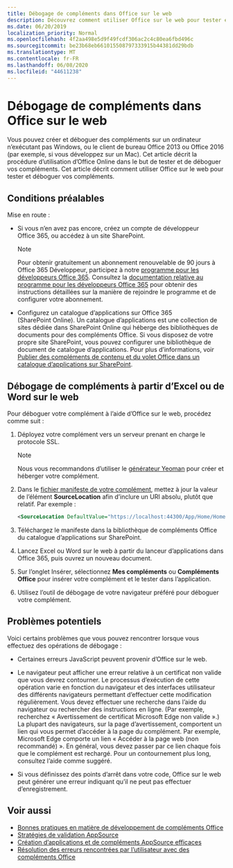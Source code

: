 ```yaml
---
title: Débogage de compléments dans Office sur le web
description: Découvrez comment utiliser Office sur le web pour tester et déboguer vos compléments.
ms.date: 06/20/2019
localization_priority: Normal
ms.openlocfilehash: 4f2aa498e5d9f49fcdf306ac2c4c80ea6fbd496c
ms.sourcegitcommit: be23b68eb661015508797333915b44381dd29bdb
ms.translationtype: MT
ms.contentlocale: fr-FR
ms.lasthandoff: 06/08/2020
ms.locfileid: "44611238"
---
```

# <a name="debug-add-ins-in-office-on-the-web"></a>Débogage de compléments dans Office sur le web


Vous pouvez créer et déboguer des compléments sur un ordinateur n’exécutant pas Windows, ou le client de bureau Office 2013 ou Office 2016 (par exemple, si vous développez sur un Mac). Cet article décrit la procédure d’utilisation d’Office Online dans le but de tester et de déboguer vos compléments. Cet article décrit comment utiliser Office sur le web pour tester et déboguer vos compléments. 

## <a name="prerequisites"></a>Conditions préalables

Mise en route :

- Si vous n’en avez pas encore, créez un compte de développeur Office 365, ou accédez à un site SharePoint.

  > [!NOTE]
  > Pour obtenir gratuitement un abonnement renouvelable de 90 jours à Office 365 Développeur, participez à notre [programme pour les développeurs Office 365](https://developer.microsoft.com/office/dev-program). Consultez la [documentation relative au programme pour les développeurs Office 365](/office/developer-program/office-365-developer-program) pour obtenir des instructions détaillées sur la manière de rejoindre le programme et de configurer votre abonnement.

- Configurez un catalogue d’applications sur Office 365 (SharePoint Online). Un catalogue d’applications est une collection de sites dédiée dans SharePoint Online qui héberge des bibliothèques de documents pour des compléments Office. Si vous disposez de votre propre site SharePoint, vous pouvez configurer une bibliothèque de document de catalogue d’applications. Pour plus d’informations, voir [Publier des compléments de contenu et du volet Office dans un catalogue d’applications sur SharePoint](../publish/publish-task-pane-and-content-add-ins-to-an-add-in-catalog.md).


## <a name="debug-your-add-in-from-excel-or-word-on-the-web"></a>Débogage de compléments à partir d’Excel ou de Word sur le web

Pour déboguer votre complément à l’aide d’Office sur le web, procédez comme suit :

1. Déployez votre complément vers un serveur prenant en charge le protocole SSL.

    > [!NOTE]
    > Nous vous recommandons d’utiliser le [générateur Yeoman](https://github.com/OfficeDev/generator-office) pour créer et héberger votre complément.

2. Dans le [fichier manifeste de votre complément](../develop/add-in-manifests.md), mettez à jour la valeur de l’élément **SourceLocation** afin d’inclure un URI absolu, plutôt que relatif. Par exemple :

    ```xml
    <SourceLocation DefaultValue="https://localhost:44300/App/Home/Home.html" />
    ```

3. Téléchargez le manifeste dans la bibliothèque de compléments Office du catalogue d’applications sur SharePoint.

4. Lancez Excel ou Word sur le web à partir du lanceur d’applications dans Office 365, puis ouvrez un nouveau document.

5. Sur l’onglet Insérer, sélectionnez **Mes compléments** ou **Compléments Office** pour insérer votre complément et le tester dans l’application.

6. Utilisez l’outil de débogage de votre navigateur préféré pour déboguer votre complément.

## <a name="potential-issues"></a>Problèmes potentiels

Voici certains problèmes que vous pouvez rencontrer lorsque vous effectuez des opérations de débogage :

- Certaines erreurs JavaScript peuvent provenir d’Office sur le web.

- Le navigateur peut afficher une erreur relative à un certificat non valide que vous devrez contourner. Le processus d’exécution de cette opération varie en fonction du navigateur et des interfaces utilisateur des différents navigateurs permettant d’effectuer cette modification régulièrement. Vous devez effectuer une recherche dans l’aide du navigateur ou rechercher des instructions en ligne. (Par exemple, recherchez « Avertissement de certificat Microsoft Edge non valide ».) La plupart des navigateurs, sur la page d’avertissement, comportent un lien qui vous permet d’accéder à la page du complément. Par exemple, Microsoft Edge comporte un lien « Accéder à la page web (non recommandé) ». En général, vous devez passer par ce lien chaque fois que le complément est rechargé. Pour un contournement plus long, consultez l’aide comme suggéré.

- Si vous définissez des points d’arrêt dans votre code, Office sur le web peut générer une erreur indiquant qu’il ne peut pas effectuer d’enregistrement.

## <a name="see-also"></a>Voir aussi

- [Bonnes pratiques en matière de développement de compléments Office](../concepts/add-in-development-best-practices.md)
- [Stratégies de validation AppSource](/legal/marketplace/certification-policies)  
- [Création d’applications et de compléments AppSource efficaces](/office/dev/store/create-effective-office-store-listings)  
- [Résolution des erreurs rencontrées par l’utilisateur avec des compléments Office](testing-and-troubleshooting.md)
